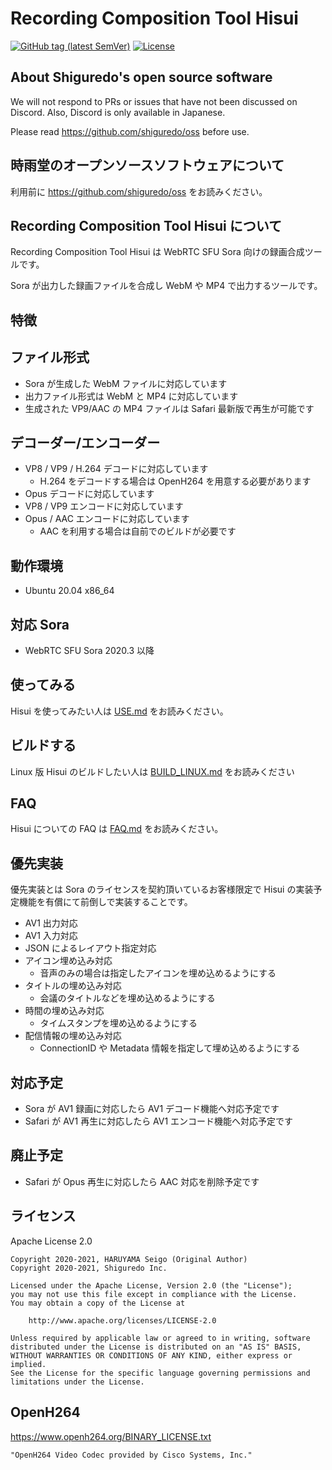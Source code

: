 # Recording Composition Tool Hisui

[![GitHub tag (latest SemVer)](https://img.shields.io/github/tag/shiguredo/hisui.svg)](https://github.com/shiguredo/hisui)
[![License](https://img.shields.io/badge/License-Apache%202.0-blue.svg)](https://opensource.org/licenses/Apache-2.0)

## About Shiguredo's open source software

We will not respond to PRs or issues that have not been discussed on Discord. Also, Discord is only available in Japanese.

Please read https://github.com/shiguredo/oss before use.

## 時雨堂のオープンソースソフトウェアについて

利用前に https://github.com/shiguredo/oss をお読みください。

## Recording Composition Tool Hisui について

Recording Composition Tool Hisui は WebRTC SFU Sora 向けの録画合成ツールです。

Sora が出力した録画ファイルを合成し WebM や MP4 で出力するツールです。

## 特徴

## ファイル形式

- Sora が生成した WebM ファイルに対応しています
- 出力ファイル形式は WebM と MP4 に対応しています
- 生成された VP9/AAC の MP4 ファイルは Safari 最新版で再生が可能です

## デコーダー/エンコーダー

- VP8 / VP9 / H.264 デコードに対応しています
    - H.264 をデコードする場合は OpenH264 を用意する必要があります
- Opus デコードに対応しています
- VP8 / VP9 エンコードに対応しています
- Opus / AAC エンコードに対応しています
    - AAC を利用する場合は自前でのビルドが必要です

## 動作環境

- Ubuntu 20.04 x86_64

## 対応 Sora

- WebRTC SFU Sora 2020.3 以降

## 使ってみる

Hisui を使ってみたい人は [USE.md](doc/USE.md) をお読みください。

## ビルドする

Linux 版 Hisui のビルドしたい人は [BUILD_LINUX.md](doc/BUILD_LINUX.md) をお読みください

## FAQ

Hisui についての FAQ は [FAQ.md](doc/FAQ.md) をお読みください。

## 優先実装

優先実装とは Sora のライセンスを契約頂いているお客様限定で Hisui の実装予定機能を有償にて前倒しで実装することです。

- AV1 出力対応
- AV1 入力対応
- JSON によるレイアウト指定対応
- アイコン埋め込み対応
    - 音声のみの場合は指定したアイコンを埋め込めるようにする
- タイトルの埋め込み対応
    - 会議のタイトルなどを埋め込めるようにする
- 時間の埋め込み対応
    - タイムスタンプを埋め込めるようにする
- 配信情報の埋め込み対応
    - ConnectionID や Metadata 情報を指定して埋め込めるようにする

## 対応予定

- Sora が AV1 録画に対応したら AV1 デコード機能へ対応予定です
- Safari が AV1 再生に対応したら AV1 エンコード機能へ対応予定です

## 廃止予定

- Safari が Opus 再生に対応したら AAC 対応を削除予定です


## ライセンス

Apache License 2.0

```
Copyright 2020-2021, HARUYAMA Seigo (Original Author)
Copyright 2020-2021, Shiguredo Inc.

Licensed under the Apache License, Version 2.0 (the "License");
you may not use this file except in compliance with the License.
You may obtain a copy of the License at

    http://www.apache.org/licenses/LICENSE-2.0

Unless required by applicable law or agreed to in writing, software
distributed under the License is distributed on an "AS IS" BASIS,
WITHOUT WARRANTIES OR CONDITIONS OF ANY KIND, either express or implied.
See the License for the specific language governing permissions and
limitations under the License.
```

## OpenH264

https://www.openh264.org/BINARY_LICENSE.txt

```
"OpenH264 Video Codec provided by Cisco Systems, Inc."
```

